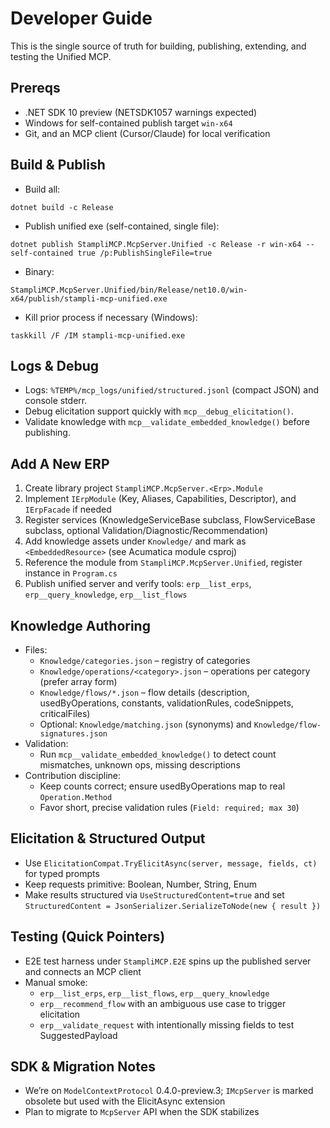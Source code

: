 # Developer Guide

This is the single source of truth for building, publishing, extending, and testing the Unified MCP.

## Prereqs
- .NET SDK 10 preview (NETSDK1057 warnings expected)
- Windows for self-contained publish target `win-x64`
- Git, and an MCP client (Cursor/Claude) for local verification

## Build & Publish
- Build all:
```
dotnet build -c Release
```
- Publish unified exe (self-contained, single file):
```
dotnet publish StampliMCP.McpServer.Unified -c Release -r win-x64 --self-contained true /p:PublishSingleFile=true
```
- Binary:
```
StampliMCP.McpServer.Unified/bin/Release/net10.0/win-x64/publish/stampli-mcp-unified.exe
```
- Kill prior process if necessary (Windows):
```
taskkill /F /IM stampli-mcp-unified.exe
```

## Logs & Debug
- Logs: `%TEMP%/mcp_logs/unified/structured.jsonl` (compact JSON) and console stderr.
- Debug elicitation support quickly with `mcp__debug_elicitation()`.
- Validate knowledge with `mcp__validate_embedded_knowledge()` before publishing.

## Add A New ERP
1) Create library project `StampliMCP.McpServer.<Erp>.Module`
2) Implement `IErpModule` (Key, Aliases, Capabilities, Descriptor), and `IErpFacade` if needed
3) Register services (KnowledgeServiceBase subclass, FlowServiceBase subclass, optional Validation/Diagnostic/Recommendation)
4) Add knowledge assets under `Knowledge/` and mark as `<EmbeddedResource>` (see Acumatica module csproj)
5) Reference the module from `StampliMCP.McpServer.Unified`, register instance in `Program.cs`
6) Publish unified server and verify tools: `erp__list_erps`, `erp__query_knowledge`, `erp__list_flows`

## Knowledge Authoring
- Files:
  - `Knowledge/categories.json` – registry of categories
  - `Knowledge/operations/<category>.json` – operations per category (prefer array form)
  - `Knowledge/flows/*.json` – flow details (description, usedByOperations, constants, validationRules, codeSnippets, criticalFiles)
  - Optional: `Knowledge/matching.json` (synonyms) and `Knowledge/flow-signatures.json`
- Validation:
  - Run `mcp__validate_embedded_knowledge()` to detect count mismatches, unknown ops, missing descriptions
- Contribution discipline:
  - Keep counts correct; ensure usedByOperations map to real `Operation.Method`
  - Favor short, precise validation rules (`Field: required; max 30`)

## Elicitation & Structured Output
- Use `ElicitationCompat.TryElicitAsync(server, message, fields, ct)` for typed prompts
- Keep requests primitive: Boolean, Number, String, Enum
- Make results structured via `UseStructuredContent=true` and set `StructuredContent = JsonSerializer.SerializeToNode(new { result })`

## Testing (Quick Pointers)
- E2E test harness under `StampliMCP.E2E` spins up the published server and connects an MCP client
- Manual smoke:
  - `erp__list_erps`, `erp__list_flows`, `erp__query_knowledge`
  - `erp__recommend_flow` with an ambiguous use case to trigger elicitation
  - `erp__validate_request` with intentionally missing fields to test SuggestedPayload

## SDK & Migration Notes
- We’re on `ModelContextProtocol` 0.4.0-preview.3; `IMcpServer` is marked obsolete but used with the ElicitAsync extension
- Plan to migrate to `McpServer` API when the SDK stabilizes
